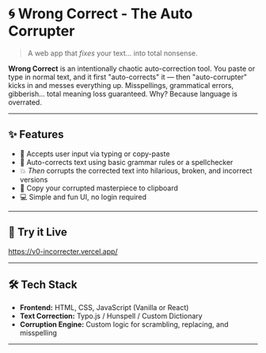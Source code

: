 # 🌀 Wrong Correct - The Auto Corrupter

> A web app that *fixes* your text... into total nonsense.

**Wrong Correct** is an intentionally chaotic auto-correction tool. You paste or type in normal text, and it first "auto-corrects" it — then "auto-corrupter" kicks in and messes everything up. Misspellings, grammatical errors, gibberish... total meaning loss guaranteed. Why? Because language is overrated.

---

## ✨ Features

- 🧠 Accepts user input via typing or copy-paste
- 🤖 Auto-corrects text using basic grammar rules or a spellchecker
- 💥 *Then* corrupts the corrected text into hilarious, broken, and incorrect versions
- 📄 Copy your corrupted masterpiece to clipboard
- 💻 Simple and fun UI, no login required

---

## 🚀 Try it Live

https://v0-incorrecter.vercel.app/


---

## 🛠️ Tech Stack

- **Frontend:** HTML, CSS, JavaScript (Vanilla or React)
- **Text Correction:** Typo.js / Hunspell / Custom Dictionary
- **Corruption Engine:** Custom logic for scrambling, replacing, and misspelling

---


